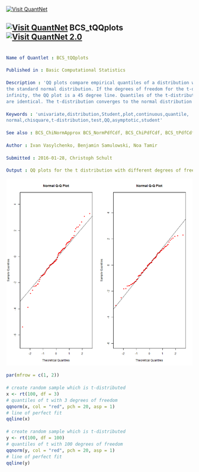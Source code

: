 
[<img src="https://github.com/QuantLet/Styleguide-and-FAQ/blob/master/pictures/banner.png" width="880" alt="Visit QuantNet">](http://quantlet.de/index.php?p=info)

## [<img src="https://github.com/QuantLet/Styleguide-and-Validation-procedure/blob/master/pictures/qloqo.png" alt="Visit QuantNet">](http://quantlet.de/) **BCS_tQQplots** [<img src="https://github.com/QuantLet/Styleguide-and-Validation-procedure/blob/master/pictures/QN2.png" width="60" alt="Visit QuantNet 2.0">](http://quantlet.de/d3/ia)

```yaml

Name of Quantlet : BCS_tQQplots

Published in : Basic Computational Statistics

Description : 'QQ plots compare empirical quantiles of a distribution with theoretical quantiles of
the standard normal distribution. If the degrees of freedom for the t-distribution tend to
infinity, the QQ plot is a 45 degree line. Quantiles of the t-distribution and normal distribution
are identical. The t-distribution converges to the normal distribution in infinite samples.'

Keywords : 'univariate,distribution,Student,plot,continuous,quantile,
normal,chisquare,t-distribution,test,QQ,asymptotic,student'

See also : BCS_ChiNormApprox BCS_NormPdfCdf, BCS_ChiPdfCdf, BCS_tPdfCdf

Author : Ivan Vasylchenko, Benjamin Samulowski, Noa Tamir

Submitted : 2016-01-28, Christoph Schult

Output : QQ plots for the t distribution with different degrees of freedom.

```

![Picture1](BCS_tQQplots.png)


```r
par(mfrow = c(1, 2))

# create random sample which is t-distributed
x <- rt(100, df = 3)
# quantiles of t with 3 degrees of freedom
qqnorm(x, col = "red", pch = 20, asp = 1)
# line of perfect fit
qqline(x)

# create random sample which is t-distributed
y <- rt(100, df = 100)
# quantiles of t with 100 degrees of freedom
qqnorm(y, col = "red", pch = 20, asp = 1)
# line of perfect fit
qqline(y)
```
